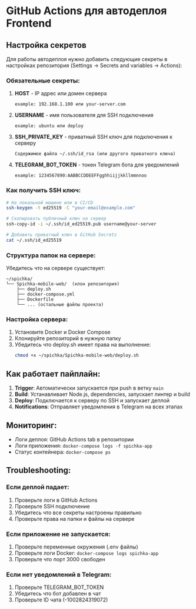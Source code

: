 # GitHub Actions для автодеплоя Frontend

## Настройка секретов

Для работы автодеплоя нужно добавить следующие секреты в настройках репозитория (Settings → Secrets and variables → Actions):

### Обязательные секреты:

1. **HOST** - IP адрес или домен сервера
   ```
   example: 192.168.1.100 или your-server.com
   ```

2. **USERNAME** - имя пользователя для SSH подключения
   ```
   example: ubuntu или deploy
   ```

3. **SSH_PRIVATE_KEY** - приватный SSH ключ для подключения к серверу
   ```
   Содержимое файла ~/.ssh/id_rsa (или другого приватного ключа)
   ```

4. **TELEGRAM_BOT_TOKEN** - токен Telegram бота для уведомлений
   ```
   example: 1234567890:AABBCCDDEEFFgghhiijjkkllmmnnoo
   ```

### Как получить SSH ключ:

```bash
# На локальной машине или в CI/CD
ssh-keygen -t ed25519 -C "your-email@example.com"

# Скопировать публичный ключ на сервер
ssh-copy-id -i ~/.ssh/id_ed25519.pub username@your-server

# Добавить приватный ключ в GitHub Secrets
cat ~/.ssh/id_ed25519
```

### Структура папок на сервере:

Убедитесь что на сервере существует:
```
~/spichka/
└── Spichka-mobile-web/  (клон репозитория)
    ├── deploy.sh
    ├── docker-compose.yml
    ├── Dockerfile
    └── ... (остальные файлы проекта)
```

### Настройка сервера:

1. Установите Docker и Docker Compose
2. Клонируйте репозиторий в нужную папку
3. Убедитесь что deploy.sh имеет права на выполнение:
   ```bash
   chmod +x ~/spichka/Spichka-mobile-web/deploy.sh
   ```

## Как работает пайплайн:

1. **Trigger**: Автоматически запускается при push в ветку `main`
2. **Build**: Устанавливает Node.js, dependencies, запускает линтер и build
3. **Deploy**: Подключается к серверу по SSH и запускает деплой
4. **Notifications**: Отправляет уведомления в Telegram на всех этапах

## Мониторинг:

- Логи деплоя: GitHub Actions tab в репозитории
- Логи приложения: `docker-compose logs -f spichka-app`
- Статус контейнера: `docker-compose ps`

## Troubleshooting:

### Если деплой падает:
1. Проверьте логи в GitHub Actions
2. Проверьте SSH подключение
3. Убедитесь что все секреты настроены правильно
4. Проверьте права на папки и файлы на сервере

### Если приложение не запускается:
1. Проверьте переменные окружения (.env файлы)
2. Проверьте логи Docker: `docker-compose logs spichka-app`
3. Проверьте что порт 3000 свободен

### Если нет уведомлений в Telegram:
1. Проверьте TELEGRAM_BOT_TOKEN
2. Убедитесь что бот добавлен в чат
3. Проверьте ID чата (-1002824319072)
